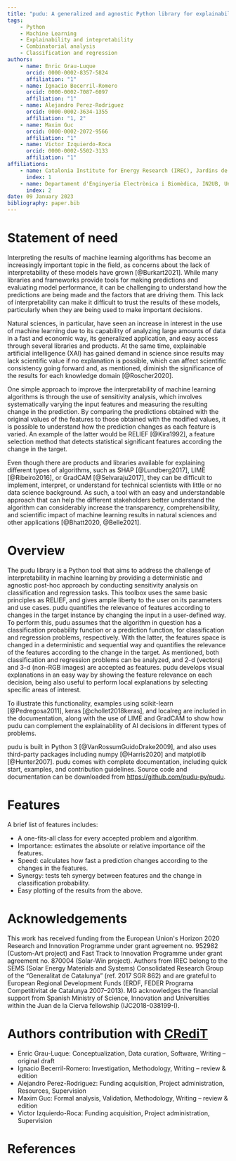 ```yaml
---
title: "pudu: A generalized and agnostic Python library for explainability of Machine Learning classification and regression problems."
tags:
    - Python
    - Machine Learning
    - Explainability and intepretability
    - Combinatorial analysis
    - Classification and regression
authors:
    - name: Enric Grau-Luque
      orcid: 0000-0002-8357-5824
      affiliation: "1"
    - name: Ignacio Becerril-Romero
      orcid: 0000-0002-7087-6097
      affiliation: "1"
    - name: Alejandro Perez-Rodriguez
      orcid: 0000-0002-3634-1355
      affiliation: "1, 2"
    - name: Maxim Guc
      orcid: 0000-0002-2072-9566
      affiliation: "1"
    - name: Victor Izquierdo-Roca
      orcid: 0000-0002-5502-3133
      affiliation: "1"
affiliations:
    - name: Catalonia Institute for Energy Research (IREC), Jardins de les Dones de Negre 1, 08930 Sant Adrià de Besòs, Spain
      index: 1
    - name: Departament d'Enginyeria Electrònica i Biomèdica, IN2UB, Universitat de Barcelona, C/ Martí i Franqués 1, 08028 Barcelona, Spain
      index: 2
date: 09 January 2023
bibliography: paper.bib
---
```



# Statement of need

Interpreting the results of machine learning algorithms has become an increasingly important topic in the field, as concerns about the lack of interpretability of these models have grown [@Burkart2021]. While many libraries and frameworks provide tools for making predictions and evaluating model performance, it can be challenging to understand how the predictions are being made and the factors that are driving them. This lack of interpretability can make it difficult to trust the results of these models, particularly when they are being used to make important decisions.

Natural sciences, in particular, have seen an increase in interest in the use of machine learning due to its capability of analyzing large amounts of data in a fast and economic way, its generalized application, and easy access through several libraries and products. At the same time, explainable artificial intelligence (XAI) has gained demand in science since results may lack scientific value if no explanation is possible, which can affect scientific consistency going forward and, as mentioned, diminish the significance of the results for each knowledge domain [@Roscher2020].

One simple approach to improve the interpretability of machine learning algorithms is through the use of sensitivity analysis, which involves systematically varying the input features and measuring the resulting change in the prediction. By comparing the predictions obtained with the original values of the features to those obtained with the modified values, it is possible to understand how the prediction changes as each feature is varied. An example of the latter would be RELIEF [@Kira1992], a feature selection method that detects statistical significant features according the change in the target. 

Even though there are products and libraries available for explaining different types of algorithms, such as SHAP [@Lundberg2017], LIME [@Ribeiro2016], or GradCAM [@Selvaraju2017], they can be difficult to implement, interpret, or understand for technical scientists with little or no data science background. As such, a tool with an easy and understandable approach that can help the different stakeholders better understand the algorithm can considerably increase the transparency, comprehensibility, and scientific impact of machine learning results in natural sciences and other applications [@Bhatt2020, @Belle2021].


# Overview

The pudu library is a Python tool that aims to address the challenge of interpretability in machine learning by providing a deterministic and agnostic post-hoc approach by conducting sensitivity analysis on classification and regression tasks. This toolbox uses the same basic principles as RELIEF, and gives ample liberty to the user on its parameters and use cases. pudu quantifies the relevance of features according to changes in the target instance by changing the input in a user-defined way. To perform this, pudu assumes that the algorithm in question has a classification probability function or a prediction function, for classification and regression problems, respectively. With the latter, the features space is changed in a deterministic and sequential way and quantifies the relevance of the features according to the change in the target. As mentioned, both classification and regression problems can be analyzed, and 2-d (vectors) and 3-d (non-RGB images) are accepted as features. pudu develops visual explanations in an easy way by showing the feature relevance on each decision, being also useful to perform local explanations by selecting specific areas of interest.

To illustrate this functionality, examples using scikit-learn [@Pedregosa2011], keras [@chollet2018keras], and localreg are included in the documentation, along with the use of LIME and GradCAM to show how pudu can complement the explainability of AI decisions in different types of problems.

pudu is built in Python 3 [@VanRossumGuidoDrake2009], and also uses third-party packages including numpy [@Harris2020] and matplotlib [@Hunter2007]. pudu comes with complete documentation, including quick start, examples, and contribution guidelines. Source code and documentation can be downloaded from https://github.com/pudu-py/pudu.


# Features

A brief list of features includes:
- A one-fits-all class for every accepted problem and algorithm.
- Importance: estimates the absolute or relative importance oif the features.
- Speed: calculates how fast a prediction changes according to the changes in the features.
- Synergy: tests teh synergy between features and the change in classification probability.
- Easy plotting of the results from the above.


# Acknowledgements

This work has received funding from the European Union's Horizon 2020 Research and Innovation Programme under grant agreement no. 952982 (Custom-Art project) and Fast Track to Innovation Programme under grant agreement no. 870004 (Solar-Win project). Authors from IREC belong to the SEMS (Solar Energy Materials and Systems) Consolidated Research Group of the “Generalitat de Catalunya” (ref. 2017 SGR 862) and are grateful to European Regional Development Funds (ERDF, FEDER Programa Competitivitat de Catalunya 2007–2013). MG acknowledges the financial support from Spanish Ministry of Science, Innovation and Universities within the Juan de la Cierva fellowship (IJC2018-038199-I).


# Authors contribution with [CRediT](/guides/content/editing-an-existing-page)

- Enric Grau-Luque: Conceptualization, Data curation, Software, Writing – original draft
- Ignacio Becerril-Romero: Investigation, Methodology, Writing – review & edition
- Alejandro Perez-Rodriguez: Funding acquisition, Project administration, Resources, Supervision
- Maxim Guc: Formal analysis, Validation, Methodology, Writing – review & edition
- Victor Izquierdo-Roca: Funding acquisition, Project administration, Supervision


# References
